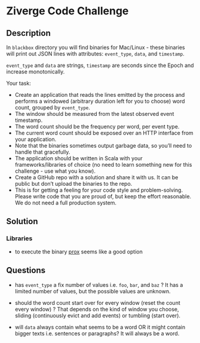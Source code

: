 # Ziverge Code Challenge

## Description

In `blackbox` directory you will find binaries for Mac/Linux -
these binaries will print out JSON lines with attributes:
`event_type`, `data`, and `timestamp`.

`event_type` and `data` are strings, `timestamp` are seconds
since the Epoch and increase monotonically.

Your task:

- Create an application that reads the lines emitted by the process and
  performs a windowed (arbitrary duration left for you to choose) word
  count, grouped by `event_type`.
- The window should be measured from the latest observed event timestamp.
- The word count should be the frequency per word, per event type.
- The current word count should be exposed over an HTTP interface from
  your application.
- Note that the binaries sometimes output garbage data, so you’ll need
  to handle that gracefully. 
- The application should be written in Scala with your
  frameworks/libraries of choice (no need to learn something new for
  this challenge - use what you know).
- Create a GitHub repo with a solution and share it with us. It can be
  public but don’t upload the binaries to the repo.
- This is for getting a feeling for your code style and problem-solving.
  Please write code that you are proud of, but keep the
  effort reasonable. We do not need a full production system.

## Solution

### Libraries

- to execute the binary [prox](https://vigoo.github.io/prox/docs/zstream/index.html) seems like a good option

## Questions

- has `event_type` a fix number of values i.e. `foo`, `bar`, and `baz` ?
  It has a limited number of values, but the possible values are unknown.

- should the word count start over for every window (reset the count every window) ?
  That depends on the kind of window you choose, sliding (continuously evict and add events)
  or tumbling (start over).

- will `data` always contain what seems to be a word OR 
  it might contain bigger texts i.e. sentences or paragraphs?
  It will always be a word.

